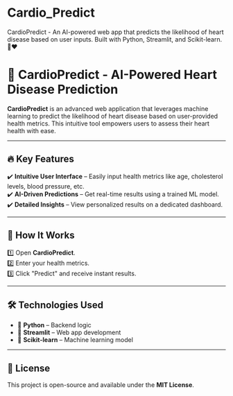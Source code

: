 # Cardio_Predict
CardioPredict - An AI-powered web app that predicts the likelihood of heart disease based on user inputs. Built with Python, Streamlit, and Scikit-learn. 🚀❤️

# **🚀 CardioPredict - AI-Powered Heart Disease Prediction**  

**CardioPredict** is an advanced web application that leverages machine learning to predict the likelihood of heart disease based on user-provided health metrics. This intuitive tool empowers users to assess their heart health with ease.  

---

## 🔥 **Key Features**  
✔️ **Intuitive User Interface** – Easily input health metrics like age, cholesterol levels, blood pressure, etc.  
✔️ **AI-Driven Predictions** – Get real-time results using a trained ML model.  
✔️ **Detailed Insights** – View personalized results on a dedicated dashboard.  

---

## 🎯 **How It Works**  
1️⃣ Open **CardioPredict**.  
2️⃣ Enter your health metrics.  
3️⃣ Click "Predict" and receive instant results.  

---

## 🛠 **Technologies Used**  
- 🐍 **Python** – Backend logic  
- 🎨 **Streamlit** – Web app development  
- 🤖 **Scikit-learn** – Machine learning model  

---

## 📜 License  
This project is open-source and available under the **MIT License**.  




